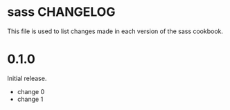 # sass CHANGELOG

This file is used to list changes made in each version of the sass cookbook.

# 0.1.0

Initial release.

- change 0
- change 1

